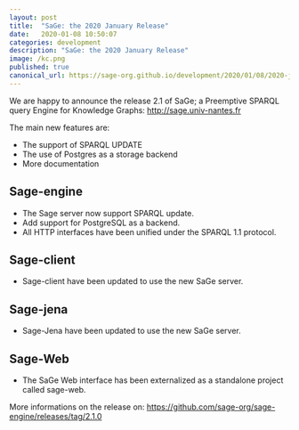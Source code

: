 ```yaml
---
layout: post
title:  "SaGe: the 2020 January Release"
date:   2020-01-08 10:50:07
categories: development
description: "SaGe: the 2020 January Release"
image: /kc.png
published: true
canonical_url: https://sage-org.github.io/development/2020/01/08/2020-january-release.html
---
```


We are happy to announce the release 2.1 of SaGe; a Preemptive SPARQL query Engine for Knowledge Graphs:
http://sage.univ-nantes.fr

The main new features are:
* The support of SPARQL UPDATE 
* The use of Postgres as a storage backend
* More documentation 

## Sage-engine

* The Sage server now support SPARQL update.
* Add support for PostgreSQL as a backend.
* All HTTP interfaces have been unified under the SPARQL 1.1 protocol.

## Sage-client
* Sage-client have been updated to use the new SaGe server.

## Sage-jena
* Sage-Jena have been updated to use the new SaGe server.

## Sage-Web

* The SaGe Web interface has been externalized as a standalone project called sage-web. 

More informations on the release on:
https://github.com/sage-org/sage-engine/releases/tag/2.1.0
